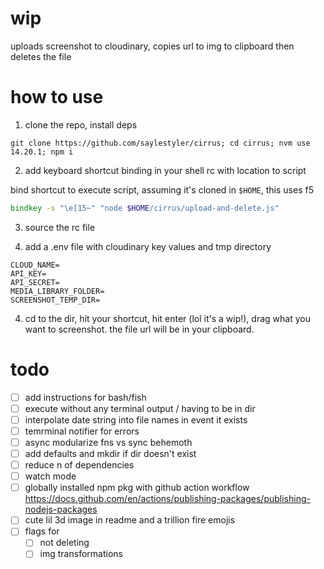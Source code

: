 # wip

uploads screenshot to cloudinary, copies url to img to clipboard then deletes the file

# how to use

1. clone the repo, install deps

```
git clone https://github.com/saylestyler/cirrus; cd cirrus; nvm use 14.20.1; npm i
```

2. add keyboard shortcut binding in your shell rc with location to script

bind shortcut to execute script, assuming it's cloned in `$HOME`, this uses f5

```zsh
bindkey -s "\e[15~" "node $HOME/cirrus/upload-and-delete.js"
```

3. source the rc file

4. add a .env file with cloudinary key values and tmp directory

```
CLOUD_NAME=
API_KEY=
API_SECRET=
MEDIA_LIBRARY_FOLDER=
SCREENSHOT_TEMP_DIR=
```

4. cd to the dir, hit your shortcut, hit enter (lol it's a wip!), drag what you want to screenshot. the file url will be in your clipboard.

# todo

- [ ] add instructions for bash/fish
- [ ] execute without any terminal output / having to be in dir
- [ ] interpolate date string into file names in event it exists
- [ ] temrminal notifier for errors
- [ ] async modularize fns vs sync behemoth
- [ ] add defaults and mkdir if dir doesn't exist
- [ ] reduce n of dependencies
- [ ] watch mode
- [ ] globally installed npm pkg with github action workflow https://docs.github.com/en/actions/publishing-packages/publishing-nodejs-packages
- [ ] cute lil 3d image in readme and a trillion fire emojis
- [ ] flags for
  - [ ] not deleting
  - [ ] img transformations
